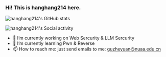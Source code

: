 ### Hi! This is hanghang214 here.
![hanghang214's GitHub stats](https://github-readme-stats.vercel.app/api?username=hanghang214)

![hanghang214's Social activity](https://stats.justsong.cn/api/github?username=hanghang214)

- 🔭 I’m currently working on Web Sercurity & LLM Sercurity
- 🌱 I’m currently learning Pwn & Reverse
- 📫 How to reach me: just send emails to me: guzheyuan@nuaa.edu.cn
